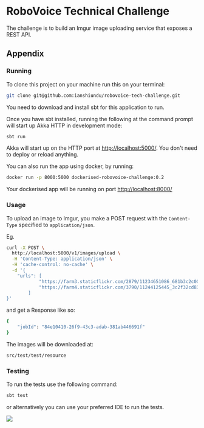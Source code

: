 # RoboVoice Technical Challenge
The challenge is to build an ​Imgur​ image uploading service that exposes a REST API.

## Appendix

### Running

To clone this project on your machine run this on your terminal:
```bash
git clone git@github.com:ianshiundu/robovoice-tech-challenge.git
```

You need to download and install sbt for this application to run.

Once you have sbt installed, running the following at the command prompt will start up Akka HTTP in development mode:

```bash
sbt run
```
Akka will start up on the HTTP port at <http://localhost:5000/>.   You don't need to deploy or reload anything.

You can also run the app using docker, by running:
```bash
docker run -p 8000:5000 dockerised-robovoice-challenge:0.2
```
Your dockerised app will be running on port  <http://localhost:8000/>

### Usage
To upload an image to Imgur, you make a POST request with the `Content-Type` specified to `application/json`.

Eg.
```bash
curl -X POST \
  http://localhost:5000/v1/images/upload \
  -H 'Content-Type: application/json' \
  -H 'cache-control: no-cache' \
  -d '{
	"urls": [
            "https://farm3.staticflickr.com/2879/11234651086_681b3c2c00_b_d.jpg",
            "https://farm4.staticflickr.com/3790/11244125445_3c2f32cd83_k_d.jpg"
        ]
}'
```
and get a Response like so:
```bash
{
    "jobId": "84e10410-26f9-43c3-adab-381ab446691f"
}
```

The images will be downloaded at: 
```bash
src/test/test/resource
```

### Testing

To run the tests use the following command:


```bash
sbt test
```
or alternatively you can use your preferred IDE to run the tests.




![](https://media.giphy.com/media/l3vR9tEv3C2LrifsY/giphy.gif)
